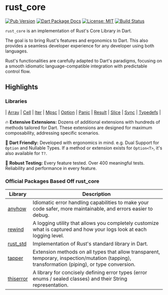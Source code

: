 # rust_core

[![Pub Version](https://img.shields.io/pub/v/rust_core.svg)](https://pub.dev/packages/rust_core)
[![Dart Package Docs](https://img.shields.io/badge/documentation-pub.dev-blue.svg)](https://pub.dev/documentation/rust_core/latest/)
[![License: MIT](https://img.shields.io/badge/license-MIT-purple.svg)](https://opensource.org/licenses/MIT)
[![Build Status](https://github.com/mcmah309/rust_core/actions/workflows/dart.yml/badge.svg)](https://github.com/mcmah309/rust_core/actions)

`rust_core` is an implementation of Rust's Core Library in Dart.

The goal is to bring Rust's features and ergonomics to Dart. This also provides a seamless developer experience for any developer using both languages.

Rust's functionalities are carefully adapted to Dart's paradigms, focusing on a smooth idiomatic language-compatible integration with predictable control flow.

## Highlights
### Libraries

| [Array] | [Cell] | [Iter] | [Mpsc] | [Option] | [Panic] | [Result] | [Slice] | [Sync] | [Typedefs] |

🔥 **Extensive Extensions:** Dozens of additional extensions with hundreds of methods tailored for Dart. These 
extensions are designed for maximum composability, addressing specific scenarios.

🚀 **Dart Friendly:** Developed with ergonomics in mind. e.g. Dual Support for `Option` and Nullable Types. If a method or extension exists for `Option<T>`,
it's also available for `T?`.

🧪 **Robust Testing:** Every feature tested. Over 400 meaningful tests. Reliability and performance in every feature.

### Official Packages Based Off rust_core
| Library | Description |
| ------- | ----------- |
| [anyhow] | Idiomatic error handling capabilities to make your code safer, more maintainable, and errors easier to debug. |
| [rewind] | A logging utility that allows you completely customize what is captured and how your logs look at each logging level.  |
| [rust_std] | Implementation of Rust's standard library in Dart. |
| [tapper] | Extension methods on all types that allow transparent, temporary, inspection/mutation (tapping), transformation (piping), or type conversion. |
| [thiserror] | A library for concisely defining error types (error enums / sealed classes) and their String representation. |


[Cell]: https://github.com/mcmah309/rust_core/tree/master/lib/src/cell
[Option]: https://github.com/mcmah309/rust_core/tree/master/lib/src/option
[Panic]: https://github.com/mcmah309/rust_core/tree/master/lib/src/panic
[Result]: https://github.com/mcmah309/rust_core/tree/master/lib/src/result
[Typedefs]: https://github.com/mcmah309/rust_core/tree/master/lib/src/typedefs
[Iter]: https://github.com/mcmah309/rust_core/tree/master/lib/src/iter
[Array]: https://github.com/mcmah309/rust_core/tree/master/lib/src/array
[Slice]: https://github.com/mcmah309/rust_core/tree/master/lib/src/slice
[Sync]: https://github.com/mcmah309/rust_core/tree/master/lib/src/sync
[Mpsc]: https://github.com/mcmah309/rust_core/tree/master/lib/src/mpsc


[anyhow]: https://pub.dev/packages/anyhow
[thiserror]: https://pub.dev/packages/thiserror
[rewind]: https://pub.dev/packages/rewind
[rust_std]: https://pub.dev/packages/rust_std
[tapper]: https://pub.dev/packages/tapper
